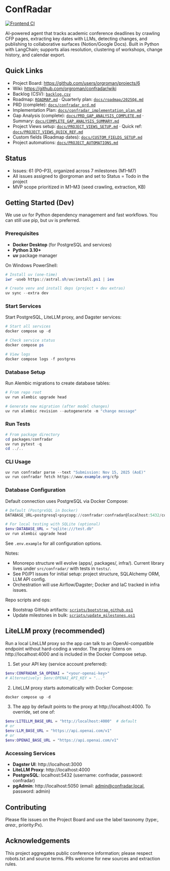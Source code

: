 # ConfRadar

[![Frontend CI](https://github.com/orgroman/confradar/actions/workflows/frontend.yml/badge.svg)](https://github.com/orgroman/confradar/actions/workflows/frontend.yml)

AI-powered agent that tracks academic conference deadlines by crawling CFP pages, extracting key dates with LLMs, detecting changes, and publishing to collaborative surfaces (Notion/Google Docs). Built in Python with LangChain; supports alias resolution, clustering of workshops, change history, and calendar export.

## Quick Links

- Project Board: https://github.com/users/orgroman/projects/6
- Wiki: https://github.com/orgroman/confradar/wiki
- Backlog (CSV): [`backlog.csv`](backlog.csv)
- Roadmap: [`ROADMAP.md`](ROADMAP.md) · Quarterly plan: [`docs/roadmap/2025Q4.md`](docs/roadmap/2025Q4.md)
- PRD (complete): [`docs/confradar_prd.md`](docs/confradar_prd.md)
- Implementation Plan: [`docs/confradar_implementation_plan.md`](docs/confradar_implementation_plan.md)
- Gap Analysis (complete): [`docs/PRD_GAP_ANALYSIS_COMPLETE.md`](docs/PRD_GAP_ANALYSIS_COMPLETE.md) · Summary: [`docs/COMPLETE_GAP_ANALYSIS_SUMMARY.md`](docs/COMPLETE_GAP_ANALYSIS_SUMMARY.md)
- Project Views setup: [`docs/PROJECT_VIEWS_SETUP.md`](docs/PROJECT_VIEWS_SETUP.md) · Quick ref: [`docs/PROJECT_VIEWS_QUICK_REF.md`](docs/PROJECT_VIEWS_QUICK_REF.md)
- Custom fields (Roadmap dates): [`docs/CUSTOM_FIELDS_SETUP.md`](docs/CUSTOM_FIELDS_SETUP.md)
- Project automations: [`docs/PROJECT_AUTOMATIONS.md`](docs/PROJECT_AUTOMATIONS.md)

## Status

- Issues: 61 (P0–P3), organized across 7 milestones (M1–M7)
- All issues assigned to @orgroman and set to Status = Todo in the project
- MVP scope prioritized in M1–M3 (seed crawling, extraction, KB)

## Getting Started (Dev)

We use uv for Python dependency management and fast workflows. You can still use pip, but uv is preferred.

### Prerequisites

- **Docker Desktop** (for PostgreSQL and services)
- **Python 3.10+**
- **uv** package manager

On Windows PowerShell:

```powershell
# Install uv (one-time)
iwr -useb https://astral.sh/uv/install.ps1 | iex

# Create venv and install deps (project + dev extras)
uv sync --extra dev
```

### Start Services

Start PostgreSQL, LiteLLM proxy, and Dagster services:

```powershell
# Start all services
docker compose up -d

# Check service status
docker compose ps

# View logs
docker compose logs -f postgres
```

### Database Setup

Run Alembic migrations to create database tables:

```powershell
# From repo root
uv run alembic upgrade head

# Generate new migration (after model changes)
uv run alembic revision --autogenerate -m "change message"
```

### Run Tests

```powershell
# From package directory
cd packages/confradar
uv run pytest -q
cd ../..
```

### CLI Usage

```powershell
uv run confradar parse --text "Submission: Nov 15, 2025 (AoE)"
uv run confradar fetch https://www.example.org/cfp
```

### Database Configuration

Default connection uses PostgreSQL via Docker Compose:
```powershell
# Default (PostgreSQL in Docker)
DATABASE_URL=postgresql+psycopg://confradar:confradar@localhost:5432/confradar

# For local testing with SQLite (optional)
$env:DATABASE_URL = "sqlite:///test.db"
uv run alembic upgrade head
```

See `.env.example` for all configuration options.

Notes:
- Monorepo structure will evolve (apps/, packages/, infra/). Current library lives under `src/confradar/` with tests in `tests/`.
- See P0/P1 issues for initial setup: project structure, SQLAlchemy ORM, LLM API config.
- Orchestration will use Airflow/Dagster; Docker and IaC tracked in infra issues.

Repo scripts and ops:

- Bootstrap GitHub artifacts: [`scripts/bootstrap_github.ps1`](scripts/bootstrap_github.ps1)
- Update milestones in bulk: [`scripts/update_milestones.ps1`](scripts/update_milestones.ps1)

## LiteLLM proxy (recommended)

Run a local LiteLLM proxy so the app can talk to an OpenAI-compatible endpoint without hard-coding a vendor. The proxy listens on http://localhost:4000 and is included in the Docker Compose setup.

1. Set your API key (service account preferred):

```powershell
$env:CONFRADAR_SA_OPENAI = "<your-openai-key>"
# Alternatively: $env:OPENAI_API_KEY = "..."
```

2. LiteLLM proxy starts automatically with Docker Compose:

```powershell
docker compose up -d
```

3. The app by default points to the proxy at http://localhost:4000. To override, set one of:

```powershell
$env:LITELLM_BASE_URL = "http://localhost:4000"  # default
# or
$env:LLM_BASE_URL = "https://api.openai.com/v1"
# or
$env:OPENAI_BASE_URL = "https://api.openai.com/v1"
```

### Accessing Services

- **Dagster UI**: http://localhost:3000
- **LiteLLM Proxy**: http://localhost:4000
- **PostgreSQL**: localhost:5432 (username: confradar, password: confradar)
- **pgAdmin**: http://localhost:5050 (email: admin@confradar.local, password: admin)

## Contributing

Please file issues on the Project Board and use the label taxonomy (type:*, area:*, priority:Px).

## Acknowledgements

This project aggregates public conference information; please respect robots.txt and source terms. PRs welcome for new sources and extraction rules.
